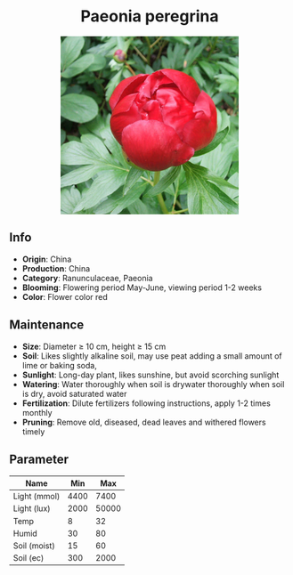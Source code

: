 <h1 align='center'>Paeonia peregrina</h1>
<p align="center">
    <img 
        align='center'
        width='320'
        src="../images/paeonia peregrina.png" 
        alt='Paeonia peregrina' />
</p>

## Info

 - **Origin**: China
 - **Production**: China
 - **Category**: Ranunculaceae, Paeonia
 - **Blooming**: Flowering period May-June, viewing period 1-2 weeks
 - **Color**: Flower color red

## Maintenance

 - **Size**: Diameter ≥ 10 cm, height ≥ 15 cm
 - **Soil**: Likes slightly alkaline soil, may use peat adding a small amount of lime or baking soda,
 - **Sunlight**: Long-day plant, likes sunshine, but avoid scorching sunlight
 - **Watering**: Water thoroughly when soil is drywater thoroughly when soil is dry, avoid saturated water
 - **Fertilization**: Dilute fertilizers following instructions, apply 1-2 times monthly
 - **Pruning**: Remove old, diseased, dead leaves and withered flowers timely

## Parameter

| Name         | Min  | Max   |
|--------------|------|-------|
| Light (mmol) | 4400 | 7400  |
| Light (lux)  | 2000 | 50000 |
| Temp         | 8    | 32    |
| Humid        | 30   | 80    |
| Soil (moist) | 15   | 60    |
| Soil (ec)    | 300  | 2000  |